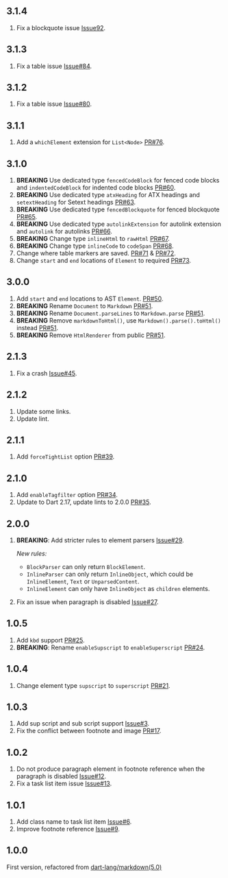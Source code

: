 ## 3.1.4

1. Fix a blockquote issue
   [Issue92](https://github.com/tagnote-app/dart_markdown/issues/92).

## 3.1.3

1. Fix a table issue
   [Issue#84](https://github.com/tagnote-app/dart_markdown/issues/84).

## 3.1.2

1. Fix a table issue
   [Issue#80](https://github.com/tagnote-app/dart_markdown/issues/80).

## 3.1.1

1. Add a `whichElement` extension for `List<Node>`
   [PR#76](https://github.com/tagnote-app/dart_markdown/pull/76).

## 3.1.0

1. **BREAKING** Use dedicated type `fencedCodeBlock` for fenced code blocks and
   `indentedCodeBlock` for indented code blocks
   [PR#60](https://github.com/tagnote-app/dart_markdown/pull/60).
2. **BREAKING** Use dedicated type `atxHeading` for ATX headings and
   `setextHeading` for Setext headings
   [PR#63](https://github.com/tagnote-app/dart_markdown/pull/63).
3. **BREAKING** Use dedicated type `fencedBlockquote` for fenced blockquote
   [PR#65](https://github.com/tagnote-app/dart_markdown/pull/65).
4. **BREAKING** Use dedicated type `autolinkExtension` for autolink extension
   and `autolink` for autolinks
   [PR#66](https://github.com/tagnote-app/dart_markdown/pull/66).
5. **BREAKING** Change type `inlineHtml` to `rawHtml`
   [PR#67](https://github.com/tagnote-app/dart_markdown/pull/67).
6. **BREAKING** Change type `inlineCode` to `codeSpan`
   [PR#68](https://github.com/tagnote-app/dart_markdown/pull/68).
7. Change where table markers are saved.
   [PR#71](https://github.com/tagnote-app/dart_markdown/pull/71) &
   [PR#72](https://github.com/tagnote-app/dart_markdown/pull/72).
8. Change `start` and `end` locations of `Element` to required
   [PR#73](https://github.com/tagnote-app/dart_markdown/pull/73).

## 3.0.0

1. Add `start` and `end` locations to AST `Element`.
   [PR#50](https://github.com/tagnote-app/dart_markdown/pull/50).
2. **BREAKING** Rename `Document` to `Markdown` [PR#51][pr51].
3. **BREAKING** Rename `Document.parseLines` to `Markdown.parse`
   [PR#51][pr51].
4. **BREAKING** Remove `markdownToHtml()`, use `Markdown().parse().toHtml()`
   instead [PR#51][pr51].
5. **BREAKING** Remove `HtmlRenderer` from public [PR#51][pr51].

[pr51]: https://github.com/tagnote-app/dart_markdown/pull/51

## 2.1.3

1. Fix a crash
   [Issue#45](https://github.com/tagnote-app/dart_markdown/issues/45).

## 2.1.2

1. Update some links.
2. Update lint.

## 2.1.1

1. Add `forceTightList` option
   [PR#39](https://github.com/tagnote-app/dart_markdown/pull/39).

## 2.1.0

1. Add `enableTagfilter` option
   [PR#34](https://github.com/tagnote-app/dart_markdown/pull/34).
2. Update to Dart 2.17, update lints to 2.0.0
   [PR#35](https://github.com/tagnote-app/dart_markdown/pull/35).

## 2.0.0

1. **BREAKING**: Add stricter rules to element parsers
   [Issue#29](https://github.com/tagnote-app/dart_markdown/issues/29).

   _New rules:_

   - `BlockParser` can only return `BlockElement`.
   - `InlineParser` can only return `InlineObject`, which could be
     `InlineElement`, `Text` or `UnparsedContent`.
   - `InlineElement` can only have `InlineObject` as `children` elements.

2. Fix an issue when paragraph is disabled
   [Issue#27](https://github.com/tagnote-app/dart_markdown/issues/27).

## 1.0.5

1. Add `kbd` support
   [PR#25](https://github.com/tagnote-app/dart_markdown/pull/25).
2. **BREAKING**: Rename `enableSupscript` to `enableSuperscript`
   [PR#24](https://github.com/tagnote-app/dart_markdown/pull/24).

## 1.0.4

1. Change element type `supscript` to `superscript`
   [PR#21](https://github.com/tagnote-app/dart_markdown/pull/21).

## 1.0.3

1. Add sup script and sub script support
   [Issue#3](https://github.com/tagnote-app/dart_markdown/issues/3).
2. Fix the conflict between footnote and image
   [PR#17](https://github.com/tagnote-app/dart_markdown/pull/17).

## 1.0.2

1. Do not produce paragraph element in footnote reference when the paragraph is
   disabled
   [Issue#12](https://github.com/tagnote-app/dart_markdown/issues/12).
2. Fix a task list item issue
   [Issue#13](https://github.com/tagnote-app/dart_markdown/issues/13).

## 1.0.1

1. Add class name to task list item
   [Issue#6](https://github.com/tagnote-app/dart_markdown/issues/6).
2. Improve footnote reference
   [Issue#9](https://github.com/tagnote-app/dart_markdown/issues/9).

## 1.0.0

First version, refactored from
[dart-lang/markdown(5.0)](https://pub.dev/packages/markdown/versions/5.0.0)
